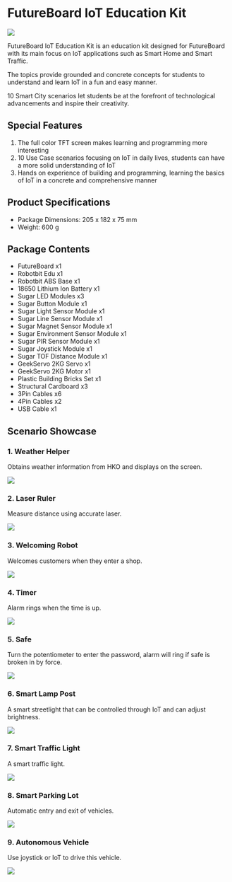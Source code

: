 # FutureBoard IoT Education Kit

![](./images/1.png)

FutureBoard IoT Education Kit is an education kit designed for FutureBoard with its main focus on IoT applications such as Smart Home and Smart Traffic.

The topics provide grounded and concrete concepts for students to understand and learn IoT in a fun and easy manner.

10 Smart City scenarios let students be at the forefront of technological advancements and inspire their creativity.

## Special Features

1. The full color TFT screen makes learning and programming more interesting
2. 10 Use Case scenarios focusing on IoT in daily lives, students can have a more solid understanding of IoT
3. Hands on experience of building and programming, learning the basics of IoT in a concrete and comprehensive manner

## Product Specifications

- Package Dimensions: 205 x 182 x 75 mm
- Weight: 600 g

## Package Contents

- FutureBoard x1
- Robotbit Edu x1
- Robotbit ABS Base x1
- 18650 Lithium Ion Battery x1
- Sugar LED Modules x3
- Sugar Button Module x1
- Sugar Light Sensor Module x1
- Sugar Line Sensor Module x1
- Sugar Magnet Sensor Module x1
- Sugar Environment Sensor Module x1
- Sugar PIR Sensor Module x1
- Sugar Joystick Module x1
- Sugar TOF Distance Module x1
- GeekServo 2KG Servo x1
- GeekServo 2KG Motor x1
- Plastic Building Bricks Set x1
- Structural Cardboard x3
- 3Pin Cables x6
- 4Pin Cables x2
- USB Cable x1

## Scenario Showcase

### 1. Weather Helper

Obtains weather information from HKO and displays on the screen.

![](./images/weatherstation.jpg)

### 2. Laser Ruler

Measure distance using accurate laser.

![](./images/distance_measure.jpg)

### 3. Welcoming Robot

Welcomes customers when they enter a shop.

![](./images/welcome.jpg)

### 4. Timer

Alarm rings when the time is up.

![](./images/timer.jpg)

### 5. Safe

Turn the potentiometer to enter the password, alarm will ring if safe is broken in by force.

![](./images/safe.jpg)

### 6. Smart Lamp Post

A smart streetlight that can be controlled through IoT and can adjust brightness.

![](./images/streetlamp.jpg)

### 7. Smart Traffic Light

A smart traffic light.

![](./images/trafficlight.jpg)

### 8. Smart Parking Lot

Automatic entry and exit of vehicles.

![](./images/parking.jpg)

### 9. Autonomous Vehicle

Use joystick or IoT to drive this vehicle.

![](./images/car.jpg)
